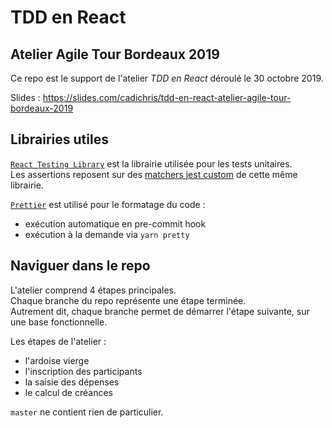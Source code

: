 # TDD en React
## Atelier Agile Tour Bordeaux 2019

Ce repo est le support de l'atelier _TDD en React_ déroulé le 30 octobre 2019.  

Slides : https://slides.com/cadichris/tdd-en-react-atelier-agile-tour-bordeaux-2019

## Librairies utiles
[`React Testing Library`](https://github.com/testing-library/react-testing-library) est la librairie utilisée pour les tests unitaires.  
Les assertions reposent sur des [matchers jest custom](https://github.com/testing-library/jest-dom) de cette même librairie.   


[`Prettier`](https://github.com/prettier/prettier) est utilisé pour le formatage du code :
 - exécution automatique en pre-commit hook
 - exécution à la demande via `yarn pretty`

## Naviguer dans le repo
L'atelier comprend 4 étapes principales.  
Chaque branche du repo représente une étape terminée.  
Autrement dit, chaque branche permet de démarrer l'étape suivante, sur une base fonctionnelle.

Les étapes de l'atelier :
* l'ardoise vierge
* l'inscription des participants
* la saisie des dépenses
* le calcul de créances

`master` ne contient rien de particulier.